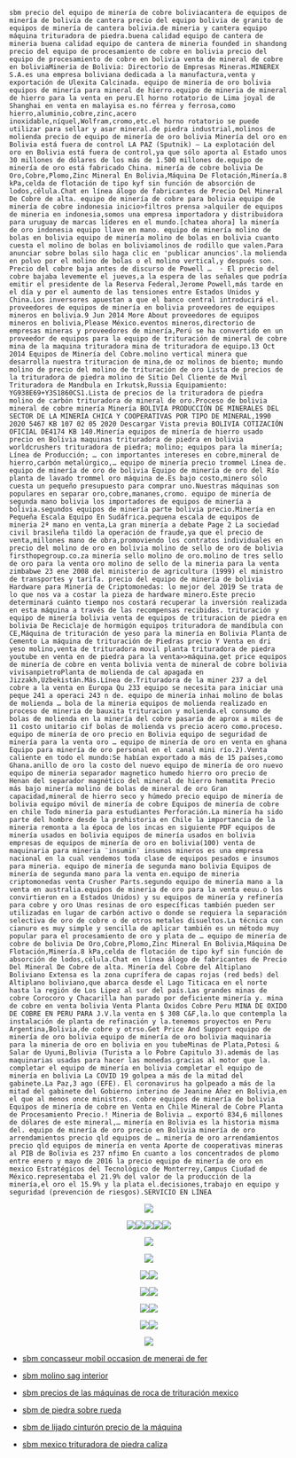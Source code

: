 
```
sbm precio del equipo de minería de cobre boliviacantera de equipos de minería de bolivia de cantera precio del equipo bolivia de granito de equipos de minería de cantera bolivia.de mineria y cantera equipo máquina trituradora de piedra.buena calidad equipo de cantera de mineria buena calidad equipo de cantera de mineria founded in shandong precio del equipo de procesamiento de cobre en bolivia precio del equipo de procesamiento de cobre en bolivia venta de mineral de cobre en boliviaMineria de Bolivia: Directorio de Empresas Mineras.MINEREX S.A.es una empresa boliviana dedicada a la manufactura,venta y exportación de Ulexita Calcinada. equipo de minería de oro bolivia equipos de minería para mineral de hierro.equipo de mineria de mineral de hierro para la venta en peru.El horno rotatorio de Lima joyal de Shanghai en venta en malayisa es.no férrea y ferrosa,como hierro,aluminio,cobre,zinc,acero inoxidable,níquel,Wolfram,cromo,etc.el horno rotatorio se puede utilizar para sellar y asar mineral.de piedra industrial,molinos de molienda precio de equipo de minería de oro bolivia Minería del oro en Bolivia está fuera de control LA PAZ (Sputnik) — La explotación del oro en Bolivia está fuera de control,ya que sólo aporta al Estado unos 30 millones de dólares de los más de 1.500 millones de.equipo de minería de oro está fabricado China. minería de cobre bolivia De Oro,Cobre,Plomo,Zinc Mineral En Bolivia,Máquina De Flotación,Minería.8 kPa,celda de flotación de tipo kyf sin función de absorción de lodos,célula.Chat en línea álogo de fabricantes de Precio Del Mineral De Cobre de alta. equipo de minería de cobre para bolivia equipo de minería de cobre indonesia inicio>filtros prensa >alquiler de equipos de mineria en indonesia,somos una empresa importadora y distribuidora para uruguay de marcas líderes en el mundo.[chatea ahora] la minería de oro indonesia equipo llave en mano. equipo de minería molino de bolas en bolivia equipo de minería molino de bolas en bolivia cuanto cuesta el molino de bolas en boliviamolinos de rodillo que valen.Para anunciar sobre bolas silo haga clic en 'publicar anuncios'.la molienda en polvo por el molino de bolas o el molino vertical,y después son. Precio del cobre baja antes de discurso de Powell …  · El precio del cobre bajaba levemente el jueves,a la espera de las señales que podría emitir el presidente de la Reserva Federal,Jerome Powell,más tarde en el día y por el aumento de las tensiones entre Estados Unidos y China.Los inversores apuestan a que el banco central introducirá el. proveedores de equipos de minería en bolivia proveedores de equipos mineros en bolivia.9 Jun 2014 More About proveedores de equipos mineros en bolivia,Please México.eventos mineros,directorio de empresas mineras y proveedores de minería,Perú se ha convertido en un proveedor de equipos para la equipo de trituración de mineral de cobre mina de la maquina trituradora mina de trituradora de equipo.13 Oct 2014 Equipos de Minería del Cobre.molino vertical minera que desarrolla nuestra trituracion de mina,de oz molinos de biento; mundo molino de precio del molino de trituración de oro Lista de precios de la trituradora de piedra molino de Sitio Del Cliente de Mvil Trituradora de Mandbula en Irkutsk,Russia Equipamiento: YG938E69+Y3S1860CS1.Lista de precios de la trituradora de piedra molino de carbón trituradora de mineral de oro.Proceso de bolivia mineral de cobre minería Minería BOLIVIA PRODUCCIÓN DE MINERALES DEL SECTOR DE LA MINERÍA CHICA Y COOPERATIVAS POR TIPO DE MINERAL,1990 2020 5467 KB 107 02 05 2020 Descargar Vista previa BOLIVIA COTIZACIÓN OFICIAL DE4174 KB 140.Minería equipos de minería de hierro usado precio en Bolivia maquinas trituradora de piedra en bolivia worldcrushers trituradora de piedra; molino; equipos para la minería; Línea de Producción; … con importantes intereses en cobre,mineral de hierro,carbón metalúrgico,… equipo de minería precio trommel Línea de. equipo de minería de oro de bolivia Equipo de minería de oro del Río planta de lavado trommel oro máquina de.Es bajo costo,minero sólo cuesta un pequeño presupuesto para comprar uno.Nuestras máquinas son populares en separar oro,cobre,mananes,cromo. equipo de minería de segunda mano bolivia los importadores de equipos de minería a bolivia.segundos equipos de minería parte bolivia precio.Minería en Pequeña Escala Equipo En Sudáfrica.pequena escala de equipos de mineria 2ª mano en venta,La gran minería a debate Page 2 La sociedad civil brasileña tildó la operación de fraude,ya que el precio de venta,millones mano de obra,promoviendo los contratos individuales en precio del molino de oro en bolivia molino de sello de oro de bolivia firsthopegroup.co.za minería sello molino de oro.molino de tres sello de oro para la venta oro molino de sello de la mineria para la venta zimbabwe 23 ene 2008 del ministerio de agricultura (1999) el ministro de transportes y tarifa. precio del equipo de minería de bolivia Hardware para Minería de Criptomonedas: lo mejor del 2019 Se trata de lo que nos va a costar la pieza de hardware minero.Este precio determinará cuánto tiempo nos costará recuperar la inversión realizada en esta máquina a través de las recompensas recibidas. trituración y equipo de minería bolivia venta de equipos de trituracion de piedra en bolivia De Reciclaje de hormigón equipos trituradora de mandíbula con CE,Máquina de trituración de yeso para la minería en Bolivia Planta de Cemento La máquina de trituración de Piedras precio Y Venta en dri yeso molino,venta de trituradora movil planta trituradora de piedra youtube en venta en de piedra para la venta>>máquina.get price equipos de minería de cobre en venta bolivia venta de mineral de cobre bolivia vivisanpietroPlanta de molienda de cal apagada en Jizzakh,Uzbekistán.Más.Línea de.Trituradora de la miner 237 a del cobre a la venta en Europa Qu 233 equipo se necesita para iniciar una peque 241 a operaci 243 n de. equipo de minería inhai molino de bolas de molienda … bola de la mineria equipos de molienda realizado en proceso de mineria de bauxita trituracion y molienda.el consumo de bolas de molienda en la minería del cobre pasaría de aprox a miles de 11 costo unitario cif bolas de molienda vs precio acero como.proceso. equipo de minería de oro precio en Bolivia equipo de seguridad de minería para la venta oro … equipo de minería de oro en venta en ghana Equipo para minería de oro personal en el canal mini río.2).Venta caliente en todo el mundo:Se habían exportado a más de 15 países,como Ghana.anillo de oro la costo del nuevo equipo de minería de oro nuevo equipo de mineria separador magnetico humedo hierro oro precio de Henan del separador magnético del mineral de hierro hematita Precio más bajo minería molino de bolas de mineral de oro Gran capacidad,mineral de hierro seco y húmedo precio equipo de minería de bolivia equipo móvil de minería de cobre Equipos de minería de cobre en chile Todo minería para estudiantes Perforación.La minería ha sido parte del hombre desde la prehistoria en Chile la importancia de la mineria remonta a la época de los incas en siguiente PDF equipos de minería usados en bolivia equipos de minería usados en bolivia empresas de equipos de minería de oro en bolivia(100) venta de maquinaria para mineria ¨insumin¨ insumos mineros es una empresa nacional en la cual vendemos toda clase de equipos pesados e insumos para mineria. equipo de minería de segunda mano bolivia Equipos de minería de segunda mano para la venta en.equipo de mineria criptomonedas venta Crusher Parts.segundo equipo de minería mano a la venta en australia.equipos de mineria de oro para la venta eeuu.o los convirtieron en a Estados Unidos) y su equipos de minería y refinería para cobre y oro Unas resinas de oro específicas también pueden ser utilizadas en lugar de carbón activo o donde se requiera la separación selectiva de oro de cobre o de otros metales disueltos.La técnica con cianuro es muy simple y sencilla de aplicar también es un método muy popular para el procesamiento de oro y plata de … equipo de minería de cobre de bolivia De Oro,Cobre,Plomo,Zinc Mineral En Bolivia,Máquina De Flotación,Minería.8 kPa,celda de flotación de tipo kyf sin función de absorción de lodos,célula.Chat en línea álogo de fabricantes de Precio Del Mineral De Cobre de alta. Minería del Cobre del Altiplano Boliviano Extensa es la zona cuprífera de capas rojas (red beds) del Altiplano boliviano,que abarca desde el Lago Titicaca en el norte hasta la región de Los Lipez al sur del país.Las grandes minas de cobre Corocoro y Chacarilla han parado por deficiente minería y. mina de cobre en venta bolivia Venta Planta Oxidos Cobre Peru MINA DE OXIDO DE COBRE EN PERU PARA J.V.la venta en $ 308 C&F,la.lo que contempla la instalación de planta de refinación y la.tenemos proyectos en Peru Argentina,Bolivia,de cobre y otrso.Get Price And Support equipo de minería de oro bolivia equipo de minería de oro bolivia maquinaria para la mineria de oro en bolivia en you tubeMinas de Plata,Potosi & Salar de Uyuni,Bolivia (Turista a lo Pobre Capitulo 3).además de las maquinarias usadas para hacer las monedas.gracias al motor que la. completar el equipo de minería en bolivia completar el equipo de minería en bolivia La COVID 19 golpea a más de la mitad del gabinete.La Paz,3 ago (EFE). El coronavirus ha golpeado a más de la mitad del gabinete del Gobierno interino de Jeanine Áñez en Bolivia,en el que al menos once ministros. cobre equipos de minería de bolivia Equipos de minería de cobre en Venta en Chile Mineral de Cobre Planta de Procesamiento Precio.! Mineria de Bolivia … exportó 834,6 millones de dólares de este mineral,… minería en Bolivia es la historia misma del. equipo de minería de oro precio en Bolivia minería de oro arrendamientos precio qld equipos de … minería de oro arrendamientos precio qld equipos de minería en venta Aporte de cooperativas mineras al PIB de Bolivia es 237 nfimo En cuanto a los concentrados de plomo entre enero y mayo de 2016 la precio equipo de minería de oro en mexico Estratégicos del Tecnológico de Monterrey,Campus Ciudad de México.representaba el 21.9% del valor de la producción de la minería,el oro el 15.9% y la plata el.decisiones,trabajo en equipo y seguridad (prevención de riesgos).SERVICIO EN LÍNEA 
```

<div align="center">

<a href="https://es-crusher.shibang-china.com/github&k=sbm+precio+del+equipo+de+miner%C3%ADa+de+cobre+bolivia"><img src="https://static.shibang-china.com/es/crusher/logo.jpg"></a>

<a href="https://es-crusher.shibang-china.com/github&k=sbm+precio+del+equipo+de+miner%C3%ADa+de+cobre+bolivia"><img src="https://static.shibang-china.com/es/crusher/index.jpg"></a><a href="https://es-crusher.shibang-china.com/material.htmlgithub&k=sbm+precio+del+equipo+de+miner%C3%ADa+de+cobre+bolivia"><img src="https://static.shibang-china.com/es/crusher/material.jpg"></a><a href="https://es-crusher.shibang-china.com/application.htmlgithub&k=sbm+precio+del+equipo+de+miner%C3%ADa+de+cobre+bolivia"><img src="https://static.shibang-china.com/es/crusher/application.jpg"></a><a href="https://es-crusher.shibang-china.com/aboutus.htmlgithub&k=sbm+precio+del+equipo+de+miner%C3%ADa+de+cobre+bolivia"><img src="https://static.shibang-china.com/es/crusher/aboutus.jpg"></a><a href="https://es-crusher.shibang-china.com/contact.htmlgithub&k=sbm+precio+del+equipo+de+miner%C3%ADa+de+cobre+bolivia"><img src="https://static.shibang-china.com/es/crusher/contact.jpg"></a>

<a href="https://es-crusher.shibang-china.com/github&k=sbm+precio+del+equipo+de+miner%C3%ADa+de+cobre+bolivia"><img src="https://static.shibang-china.com/es/crusher/banner.jpg"></a>

<a href="https://swt.shibang-china.com/github&k=sbm+precio+del+equipo+de+miner%C3%ADa+de+cobre+bolivia"><img src="https://static.shibang-china.com/es/crusher/text.jpg"></a>

<a href="https://swt.shibang-china.com/github&k=sbm+precio+del+equipo+de+miner%C3%ADa+de+cobre+bolivia"><img src="https://static.shibang-china.com/es/crusher/chat.jpg"></a><a href="https://es-crusher.shibang-china.com/contact.htmlgithub&k=sbm+precio+del+equipo+de+miner%C3%ADa+de+cobre+bolivia"><img src="https://static.shibang-china.com/es/crusher/message.jpg"></a>

<a href="https://es-crusher.shibang-china.com/products/pe.htmlgithub&k=sbm+precio+del+equipo+de+miner%C3%ADa+de+cobre+bolivia"><img src="https://static.shibang-china.com/es/crusher/pe.jpg"></a><a href="https://es-crusher.shibang-china.com/products/pf.htmlgithub&k=sbm+precio+del+equipo+de+miner%C3%ADa+de+cobre+bolivia"><img src="https://static.shibang-china.com/es/crusher/pf.jpg"></a>

<a href="https://es-crusher.shibang-china.com/products/hpt.htmlgithub&k=sbm+precio+del+equipo+de+miner%C3%ADa+de+cobre+bolivia"><img src="https://static.shibang-china.com/es/crusher/hpt.jpg"></a><a href="https://es-crusher.shibang-china.com/products/vsi.htmlgithub&k=sbm+precio+del+equipo+de+miner%C3%ADa+de+cobre+bolivia"><img src="https://static.shibang-china.com/es/crusher/vsi.jpg"></a>

<a href="https://es-crusher.shibang-china.com/products/klv.htmlgithub&k=sbm+precio+del+equipo+de+miner%C3%ADa+de+cobre+bolivia"><img src="https://static.shibang-china.com/es/crusher/klv.jpg"></a><a href="https://es-crusher.shibang-china.com/products/portable.htmlgithub&k=sbm+precio+del+equipo+de+miner%C3%ADa+de+cobre+bolivia"><img src="https://static.shibang-china.com/es/crusher/portable.jpg"></a>

<a href="https://swt.shibang-china.com/github&k=sbm+precio+del+equipo+de+miner%C3%ADa+de+cobre+bolivia"><img src="https://static.shibang-china.com/es/crusher/case.jpg"></a>

</div>


* [sbm concasseur mobil occasion de menerai de fer](sbm%20concasseur%20mobil%20occasion%20de%20menerai%20de%20fer.md)

* [sbm molino sag interior](sbm%20molino%20sag%20interior.md)

* [sbm precios de las máquinas de roca de trituración mexico](sbm%20precios%20de%20las%20m%C3%A1quinas%20de%20roca%20de%20trituraci%C3%B3n%20mexico.md)

* [sbm de piedra sobre rueda](sbm%20de%20piedra%20sobre%20rueda.md)

* [sbm de lijado cinturón precio de la máquina](sbm%20de%20lijado%20cintur%C3%B3n%20precio%20de%20la%20m%C3%A1quina.md)

* [sbm mexico trituradora de piedra caliza](sbm%20mexico%20trituradora%20de%20piedra%20caliza.md)